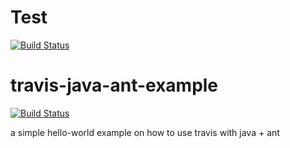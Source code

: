 # Test

[![Build Status](https://travis-ci.org/shahgroup/Test.svg?branch=master)](https://travis-ci.org/shahgroup/Test)


travis-java-ant-example
=======================
[![Build Status](https://travis-ci.org/travis-examples/travis-java-ant-example.png?branch=master)](https://travis-ci.org/travis-examples/travis-java-ant-example)

a simple hello-world example on how to use travis with java + ant
